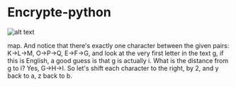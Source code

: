 # Encrypte-python
![alt text](https://github.com/BDadmehr0/Encrypte-python/main/map.jpg?raw=true)

map. And notice that there's exactly one character between the given pairs: K->L->M, O->P->Q, E->F->G, and look at the very first letter in the text g, if this is English, a good guess is that g is actually i. What is the distance from g to i? Yes, G->H->I. So let's shift each character to the right, by 2, and y back to a, z back to b. 
